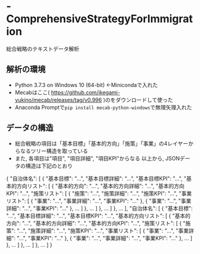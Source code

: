 # -ComprehensiveStrategyForImmigration
総合戦略のテキストデータ解析

## 解析の環境
- Python 3.7.3 on Windows 10 (64-bit) ←Minicondaで入れた
- Mecabはここ( https://github.com/ikegami-yukino/mecab/releases/tag/v0.996 )のをダウンロードして使った 
- Anaconda Promptで`pip install mecab-python-windows`で無理矢理入れた

## データの構造
- 総合戦略の項目は「基本目標」「基本的方向」「施策」「事業」の4レイヤーからなるツリー構造を取っている
- また, 各項目は"項目", "項目詳細", "項目KPI"からなる
以上から, JSONデータの構造は下記のとおり

{
    "自治体名": [
        {
            "基本目標": "...",
            "基本目標詳細": "...",
            "基本目標KPI": "...",
            "基本的方向リスト": [
                {
                    "基本的方向": "...",
                    "基本的方向詳細": "...",
                    "基本的方向KPI": "...",
                    "施策リスト": [
                        {
                            "施策": "...",
                            "施策詳細": "...",
                            "施策KPI": "...",
                            "事業リスト": [
                                {
                                    "事業": "...",
                                    "事業詳細": "...",
                                    "事業KPI": "..."
                                },
                                {
                                    "事業": "...",
                                    "事業詳細": "...",
                                    "事業KPI": "..."
                                },
                                ...
                            ]
                        },
                        ...
                    ]
                },
                ...
            ]
        },
        ...
    ],
    "自治体名": [
        {
            "基本目標": "...",
            "基本目標詳細": "...",
            "基本目標KPI": "...",
            "基本的方向リスト": [
                {
                    "基本的方向": "...",
                    "基本的方向詳細": "...",
                    "基本的方向KPI": "...",
                    "施策リスト": [
                        {
                            "施策": "...",
                            "施策詳細": "...",
                            "施策KPI": "...",
                            "事業リスト": [
                                {
                                    "事業": "...",
                                    "事業詳細": "...",
                                    "事業KPI": "..."
                                },
                                {
                                    "事業": "...",
                                    "事業詳細": "...",
                                    "事業KPI": "..."
                                },
                                ...
                            ]
                        },
                        ...
                    ]
                },
                ...
            ]
        },
        ...
    ]
}
